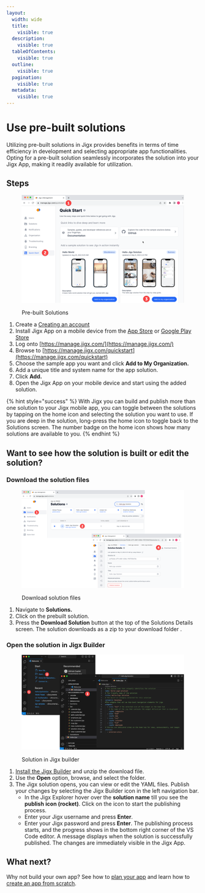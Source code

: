 ```yaml
---
layout:
  width: wide
  title:
    visible: true
  description:
    visible: true
  tableOfContents:
    visible: true
  outline:
    visible: true
  pagination:
    visible: true
  metadata:
    visible: true
---
```


# Use pre-built solutions

Utilizing pre-built solutions in Jigx provides benefits in terms of time efficiency in development and selecting appropriate app functionalities. Opting for a pre-built solution seamlessly incorporates the solution into your Jigx App, making it readily available for utilization.

## Steps

<figure><img src="../.gitbook/assets/prebuilt-select.png" alt="Pre-built Solutions"><figcaption><p>Pre-built Solutions</p></figcaption></figure>

1. Create a [Creating an account](creating-an-account.md)
2. Install Jigx App on a mobile device from the [App Store](https://apps.apple.com/app/jigx/id1495596537) or [Google Play Store](https://play.google.com/store/apps/details?id=com.jigx.android)&#x20;
3. Log onto [https://manage.jigx.com/](https://manage.jigx.com/)
4. Browse to [https://manage.jigx.com/quickstart](https://manage.jigx.com/quickstart)
5. Choose the sample app you want and click **Add to My Organization.**
6. Add a unique title and system name for the app solution.
7. Click **Add.**
8. Open the Jigx App on your mobile device and start using the added solution.

{% hint style="success" %}
With Jigx you can build and publish more than one solution to your Jigx mobile app, you can toggle between the solutions by tapping on the home icon and selecting the solution you want to use. If you are deep in the solution, long-press the home icon to toggle back to the Solutions screen. The number badge on the home icon shows how many solutions are available to you.
{% endhint %}

## Want to see how the solution is built or edit the solution?

### Download the solution files

<figure><img src="../.gitbook/assets/Pre-built-solution.png" alt="Download solution files"><figcaption><p>Download solution files</p></figcaption></figure>

1. Navigate to **Solutions.**
2. Click on the prebuilt solution.
3. Press the **Download Solution** button at the top of the Solutions Details screen. The solution downloads as a zip to your download folder .

### Open the solution in Jigx Builder

<figure><img src="../.gitbook/assets/Pre-built-yaml.png" alt="Solution in Jigx builder"><figcaption><p>Solution in Jigx builder</p></figcaption></figure>

1. [Install the Jigx Builder](install-the-jigx-builder.md) and unzip the download file.
2. Use the **Open** option, browse, and select the folder.
3. The Jigx solution opens, you can view or edit the YAML files. Publish your changes by selecting the Jigx Builder icon in the left navigation bar.
   * In the Jigx Explorer hover over the **solution name** till you see the **publish** **icon (rocket)**. Click on the icon to start the publishing process.
   * Enter your Jigx username and press **Enter**.
   * Enter your Jigx password and press **Enter**. The publishing process starts, and the progress shows in the bottom right corner of the VS Code editor. A message displays when the solution is successfully published. The changes are immediately visible in the Jigx App.

## What next?

Why not build your own app? See how to [plan your app](planning-your-app/planning-your-app.md) and learn how to [create an app from scratch](create-an-app-from-scratch/create-an-app-from-scratch.md).

